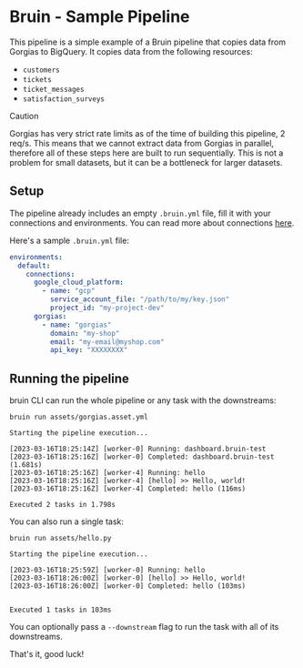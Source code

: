 # Bruin - Sample Pipeline

This pipeline is a simple example of a Bruin pipeline that copies data from Gorgias to BigQuery. It copies data from the following resources:
- `customers`
- `tickets`
- `ticket_messages`
- `satisfaction_surveys`

> [!CAUTION]
> Gorgias has very strict rate limits as of the time of building this pipeline, 2 req/s. This means that we cannot extract data from Gorgias in parallel, therefore all of these steps here are built to run sequentially. This is not a problem for small datasets, but it can be a bottleneck for larger datasets.

## Setup
The pipeline already includes an empty `.bruin.yml` file, fill it with your connections and environments. You can read more about connections [here](https://bruin-data.github.io/bruin/connections/gorgias.html).

Here's a sample `.bruin.yml` file:

```yaml
environments:
  default:
    connections:
      google_cloud_platform:
        - name: "gcp"
          service_account_file: "/path/to/my/key.json"
          project_id: "my-project-dev"
      gorgias:
        - name: "gorgias"
          domain: "my-shop"
          email: "my-email@myshop.com"
          api_key: "XXXXXXXX"
```

## Running the pipeline

bruin CLI can run the whole pipeline or any task with the downstreams:

```shell
bruin run assets/gorgias.asset.yml
```

```shell
Starting the pipeline execution...

[2023-03-16T18:25:14Z] [worker-0] Running: dashboard.bruin-test
[2023-03-16T18:25:16Z] [worker-0] Completed: dashboard.bruin-test (1.681s)
[2023-03-16T18:25:16Z] [worker-4] Running: hello
[2023-03-16T18:25:16Z] [worker-4] [hello] >> Hello, world!
[2023-03-16T18:25:16Z] [worker-4] Completed: hello (116ms)

Executed 2 tasks in 1.798s
```

You can also run a single task:

```shell
bruin run assets/hello.py                            
```

```shell
Starting the pipeline execution...

[2023-03-16T18:25:59Z] [worker-0] Running: hello
[2023-03-16T18:26:00Z] [worker-0] [hello] >> Hello, world!
[2023-03-16T18:26:00Z] [worker-0] Completed: hello (103ms)


Executed 1 tasks in 103ms
```

You can optionally pass a `--downstream` flag to run the task with all of its downstreams.

That's it, good luck!